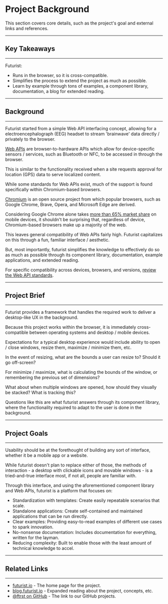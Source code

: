 # Project Background
This section covers core details, such as the project's goal and external links and references.

****
## Key Takeaways
****
Futurist:

* Runs in the browser, so it is cross-compatible.
* Simplifies the process to extend the project as much as possible.
* Learn by example through tons of examples, a component library, documentation, a blog for extended reading.

****
## Background
****
Futurist started from a simple Web API interfacing concept, allowing for a electroencephalograph (EEG) headset to stream 'brainwave' data directly / privately to the browser.

[Web APIs](https://developer.mozilla.org/en-US/docs/Web/API) are browser-to-hardware APIs which allow for device-specific sensors / services, such as Bluetooth or NFC, to be accessed in through the browser.

This is similar to the functionality received when a site requests approval for location (GPS) data to serve localized content.

While some standards for Web APIs exist, much of the support is found specifically within Chromium-based browsers.

[Chromium](https://www.chromium.org/chromium-projects/) is an open source project from which popular browsers, such as Google Chrome, Brave, Opera, and Microsoft Edge are derived.

Considering Google Chrome alone takes [more than 65% market share](https://www.statista.com/statistics/263517/market-share-held-by-mobile-internet-browsers-worldwide/) on mobile devices, it shouldn't be surprising that, regardless of device, Chromium-based browsers make up a majority of the web.

This leaves general compatibility of Web APIs fairly high. Futurist capitalizes on this through a fun, familiar interface / aesthetic.

But, most importantly, futurist simplifies the knowledge to effectively do so as much as possible through its component library, documentation, example applications, and extended reading.

For specific compatibility across devices, browsers, and versions, [review the Web API standards](https://developer.mozilla.org/en-US/docs/Web/API).

***
## Project Brief
***
Futurist provides a framework that handles the required work to deliver a desktop-like UX in the background.

Because this project works within the browser, it is immediately cross-compatible between operating systems and desktop / mobile devices.

Expectations for a typical desktop experience would include ability to open / close windows, resize them, maximize / minimize them, etc.

In the event of resizing, what are the bounds a user can resize to? Should it go off-screen?

For minimize / maximize, what is calculating the bounds of the window, or remembering the previous set of dimensions?

What about when multiple windows are opened, how should they visually be stacked? What is tracking this?

Questions like this are what futurist answers through its component library, where the functionality required to adapt to the user is done in the background.

***
## Project Goals
***
Usability should be at the forethought of building any sort of interface, whether it be a mobile app or a website.

While futurist doesn't plan to replace either of those, the methods of interaction - a desktop with clickable icons and movable windows - is a tried-and-true interface most, if not all, people are familiar with.

Through this interface, and using the aforementioned component library and Web APIs, futurist is a platform that focuses on:

* Standardization with templates: Create easily repeatable scenarios that scale.
* Standalone applications: Create self-contained and maintained applications that can be run directly.
* Clear examples: Providing easy-to-read examples of different use cases to spark innovation.
* No-nonsense documentation: Includes documentation for everything, written for the layman.
* Reducing complexity: Built to enable those with the least amount of technical knowledge to accel.

***
## Related Links
***
* [futurist.io](https://futurist.io) - The home page for the project.
* [blog.futurist.io](https://blog.futurist.io) - Expanded reading about the project, concepts, etc.
* [@ftrst on GitHub](https://github.com/ftrst) - The link to our GitHub projects.